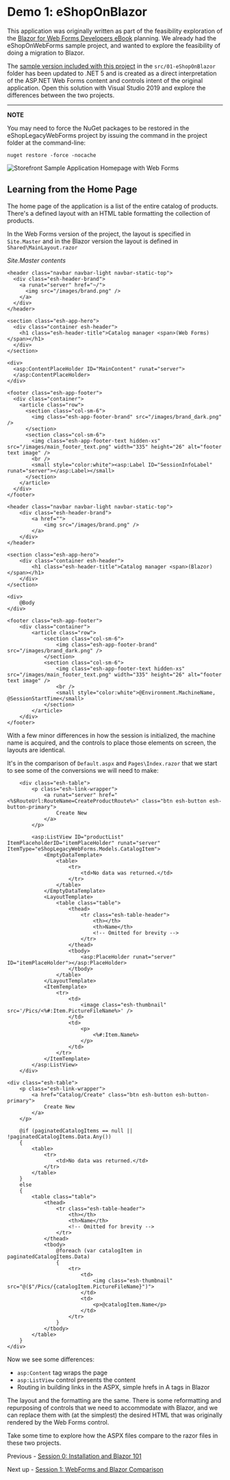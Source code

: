 # Demo 1: eShopOnBlazor

This application was originally written as part of the feasibility exploration of the [Blazor for Web Forms Developers eBook](https://docs.microsoft.com/dotnet/architecture/blazor-for-web-forms-developers/) planning.  We already had the eShopOnWebForms sample project, and wanted to explore the feasibility of doing a migration to Blazor.

The [sample version included with this project](../src/01-eShopOnBlazor) in the `src/01-eShopOnBlazor` folder has been updated to .NET 5 and is created as a direct interpretation of the ASP.NET Web Forms content and controls intent of the original application.  Open this solution with Visual Studio 2019 and explore the differences between the two projects.

---
**NOTE**

You may need to force the NuGet packages to be restored in the eShopLegacyWebForms project by issuing the command in the project folder at the command-line:

```dotnetcli
nuget restore -force -nocache
```

![Storefront Sample Application Homepage with Web Forms](img/01-webforms.png)

## Learning from the Home Page

The home page of the application is a list of the entire catalog of products.  There's a defined layout with an HTML table formatting the collection of products.

In the Web Forms version of the project, the layout is specified in `Site.Master` and in the Blazor version the layout is defined in `Shared\MainLayout.razor`

_Site.Master contents_

```aspx-csharp
<header class="navbar navbar-light navbar-static-top">
  <div class="esh-header-brand">
    <a runat="server" href="~/">
      <img src="/images/brand.png" />
    </a>
  </div>
</header>

<section class="esh-app-hero">
  <div class="container esh-header">
    <h1 class="esh-header-title">Catalog manager <span>(Web Forms)</span></h1>
  </div>
</section>

<div>
  <asp:ContentPlaceHolder ID="MainContent" runat="server">
  </asp:ContentPlaceHolder>
</div>

<footer class="esh-app-footer">
  <div class="container">
    <article class="row">
      <section class="col-sm-6">
        <img class="esh-app-footer-brand" src="/images/brand_dark.png" />
      </section>
      <section class="col-sm-6">
        <img class="esh-app-footer-text hidden-xs" src="/images/main_footer_text.png" width="335" height="26" alt="footer text image" />
        <br />
        <small style="color:white"><asp:Label ID="SessionInfoLabel" runat="server"></asp:Label></small>
      </section>
    </article>
  </div>
</footer>
```

```razor
<header class="navbar navbar-light navbar-static-top">
    <div class="esh-header-brand">
        <a href="">
            <img src="/images/brand.png" />
        </a>
    </div>
</header>

<section class="esh-app-hero">
    <div class="container esh-header">
        <h1 class="esh-header-title">Catalog manager <span>(Blazor)</span></h1>
    </div>
</section>

<div>
    @Body
</div>

<footer class="esh-app-footer">
    <div class="container">
        <article class="row">
            <section class="col-sm-6">
                <img class="esh-app-footer-brand" src="/images/brand_dark.png" />
            </section>
            <section class="col-sm-6">
                <img class="esh-app-footer-text hidden-xs" src="/images/main_footer_text.png" width="335" height="26" alt="footer text image" />
                <br />
                <small style="color:white">@Environment.MachineName, @SessionStartTime</small>
            </section>
        </article>
    </div>
</footer>
```

With a few minor differences in how the session is initialized, the machine name is acquired, and the controls to place those elements on screen, the layouts are identical.

It's in the comparison of `Default.aspx` and `Pages\Index.razor` that we start to see some of the conversions we will need to make:

```aspx-csharp
    <div class="esh-table">
        <p class="esh-link-wrapper">
            <a runat="server" href="<%$RouteUrl:RouteName=CreateProductRoute%>" class="btn esh-button esh-button-primary">
                Create New
            </a>
        </p>

        <asp:ListView ID="productList" ItemPlaceholderID="itemPlaceHolder" runat="server" ItemType="eShopLegacyWebForms.Models.CatalogItem">
            <EmptyDataTemplate>
                <table>
                    <tr>
                        <td>No data was returned.</td>
                    </tr>
                </table>
            </EmptyDataTemplate>
            <LayoutTemplate>
                <table class="table">
                    <thead>
                        <tr class="esh-table-header">
                            <th></th>
                            <th>Name</th>
                            <!-- Omitted for brevity -->
                        </tr>
                    </thead>
                    <tbody>
                        <asp:PlaceHolder runat="server" ID="itemPlaceHolder"></asp:PlaceHolder>
                    </tbody>
                </table>
            </LayoutTemplate>
            <ItemTemplate>
                <tr>
                    <td>
                        <image class="esh-thumbnail" src='/Pics/<%#:Item.PictureFileName%>' />
                    </td>
                    <td>
                        <p>
                            <%#:Item.Name%>
                        </p>
                    </td>
                </tr>
            </ItemTemplate>
        </asp:ListView>
    </div>
```

```razor
<div class="esh-table">
    <p class="esh-link-wrapper">
        <a href="Catalog/Create" class="btn esh-button esh-button-primary">
            Create New
        </a>
    </p>

    @if (paginatedCatalogItems == null || !paginatedCatalogItems.Data.Any())
    {
        <table>
            <tr>
                <td>No data was returned.</td>
            </tr>
        </table>
    }
    else
    {
        <table class="table">
            <thead>
                <tr class="esh-table-header">
                    <th></th>
                    <th>Name</th>
                    <!-- Omitted for brevity -->
                </tr>
            </thead>
            <tbody>
                @foreach (var catalogItem in paginatedCatalogItems.Data)
                {
                    <tr>
                        <td>
                            <img class="esh-thumbnail" src="@($"/Pics/{catalogItem.PictureFileName}")">
                        </td>
                        <td>
                            <p>@catalogItem.Name</p>
                        </td>
                    </tr>
                }
            </tbody>
        </table>
    }
</div>
```

Now we see some differences:

- `asp:Content` tag wraps the page
- `asp:ListView` control presents the content
- Routing in building links in the ASPX, simple hrefs in A tags in Blazor

The layout and the formatting are the same.  There is some reformatting and repurposing of controls that we need to accommodate with Blazor, and we can replace them with (at the simplest) the desired HTML that was originally rendered by the Web Forms control.

Take some time to explore how the ASPX files compare to the razor files in these two projects.

Previous - [Session 0: Installation and Blazor 101](00-installation-and-blazor-101.md)

Next up - [Session 1: WebForms and Blazor Comparison](02-webforms-and-blazor-comparison.md)